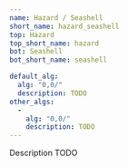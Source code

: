 ```yaml
---
name: Hazard / Seashell
short_name: hazard_seashell
top: Hazard
top_short_name: hazard
bot: Seashell
bot_short_name: seashell

default_alg:
  alg: "0,0/"
  description: TODO
other_algs:
  -
    alg: "0,0/"
    description: TODO
---
```


Description TODO

